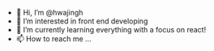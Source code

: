 - 👋 Hi, I’m @hwajingh
- 👀 I’m interested in front end developing
- 🌱 I’m currently learning everything with a focus on react! 
- 📫 How to reach me ...

<!---
hwajingh/hwajingh is a ✨ special ✨ repository because its `README.md` (this file) appears on your GitHub profile.
You can click the Preview link to take a look at your changes.
--->
